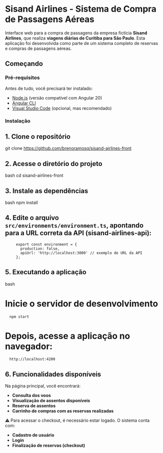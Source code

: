 # Sisand Airlines - Sistema de Compra de Passagens Aéreas

Interface web para a compra de passagens da empresa fictícia **Sisand Airlines**, que realiza **viagens diárias de Curitiba para São Paulo**. Esta aplicação foi desenvolvida como parte de um sistema completo de reservas e compras de passagens aéreas.

## Começando

### Pré-requisitos

Antes de tudo, você precisará ter instalado:

- [Node.js](https://nodejs.org/) (versão compatível com Angular 20)
- [Angular CLI](https://angular.io/cli)
- [Visual Studio Code](https://code.visualstudio.com/) (opcional, mas recomendado)

### Instalação

## 1. Clone o repositório
   git clone https://github.com/brenoramosq/sisand-airlines-front

## 2. Acesse o diretório do projeto
bash
   cd sisand-airlines-front


## 3. Instale as dependências
bash
   npm install


## 4. Edite o arquivo `src/environments/environment.ts`, apontando para a URL correta da API (sisand-airlines-api):
         export const environment = {
           production: false,
           apiUrl: 'http://localhost:3000' // exemplo de URL da API
         };

## 5. Executando a aplicação
bash
   # Inicie o servidor de desenvolvimento
      npm start

   # Depois, acesse a aplicação no navegador:
      http://localhost:4200


## 6. Funcionalidades disponíveis

Na página principal, você encontrará:

- **Consulta dos voos**
- **Visualização de assentos disponíveis**
- **Reserva de assentos**
- **Carrinho de compras com as reservas realizadas**

⚠️ Para acessar o checkout, é necessário estar logado. O sistema conta com:

- **Cadastro de usuário**
- **Login**
- **Finalização de reservas (checkout)**
